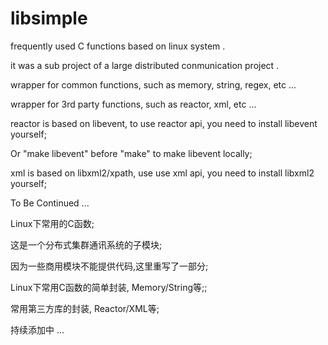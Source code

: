 # libsimple
frequently used C functions based on linux system .

it was a sub project of a large distributed conmunication project .

wrapper for common functions, such as memory, string, regex, etc ...

wrapper for 3rd party functions, such as reactor, xml, etc ...

reactor is based on libevent, to use reactor api, you need to install libevent yourself;

Or "make libevent" before "make" to make libevent locally;

xml is based on libxml2/xpath, use use xml api, you need to install libxml2 yourself;

To Be Continued ...

Linux下常用的C函数;

这是一个分布式集群通讯系统的子模块;

因为一些商用模块不能提供代码,这里重写了一部分;

Linux下常用C函数的简单封装, Memory/String等;;

常用第三方库的封装, Reactor/XML等;

持续添加中 ...
